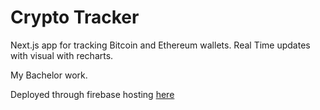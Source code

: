# Crypto Tracker
Next.js app for tracking Bitcoin and Ethereum wallets.
Real Time updates with visual with recharts.

My Bachelor work.


Deployed through firebase hosting [here](crypto-tracker-bachelor-thesis--tracker-fb37a.europe-west4.hosted.app)

